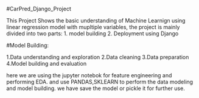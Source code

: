 #CarPred_Django_Project

This Project Shows the basic understanding of Machine Learnign using linear regression model with mupltiple variables,
the project is mainly divided into two parts:
    1. model building
    2. Deployment using Django

#Model Building:

1.Data understanding and exploration
2.Data cleaning
3.Data preparation
4.Model building and evaluation
 
 here we are using the jupyter notebok for feature engineering and performing EDA. and use PANDAS,SKLEARN to perform the 
 data modeling and model building.
 we have save the model or pickle it for further use.

 
